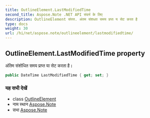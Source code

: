 ```yaml
---
title: OutlineElement.LastModifiedTime
second_title: Aspose.Note .NET API संदर्भ के लिए
description: OutlineElement संपत्त. अंतम संशधत समय प्रप्त य सेट करत है
type: docs
weight: 30
url: /hi/net/aspose.note/outlineelement/lastmodifiedtime/
---
```

## OutlineElement.LastModifiedTime property

अंतिम संशोधित समय प्राप्त या सेट करता है।

```csharp
public DateTime LastModifiedTime { get; set; }
```

### यह सभी देखें

* class [OutlineElement](../)
* नाम स्थान [Aspose.Note](../../outlineelement/)
* सभा [Aspose.Note](../../../)


